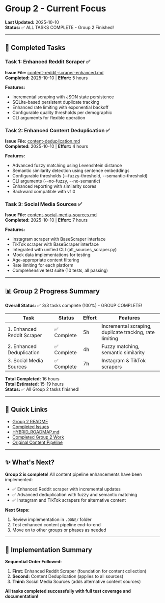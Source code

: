 # Group 2 - Current Focus

**Last Updated:** 2025-10-10  
**Status:** ✅ ALL TASKS COMPLETE - Group 2 Finished!

---

## 🎯 Completed Tasks

### Task 1: Enhanced Reddit Scraper ✅  
**Issue File:** [content-reddit-scraper-enhanced.md](.DONE/content-reddit-scraper-enhanced.md)  
**Completed:** 2025-10-10 | **Effort:** 5 hours

**Features:**
- Incremental scraping with JSON state persistence
- SQLite-based persistent duplicate tracking
- Enhanced rate limiting with exponential backoff
- Configurable quality thresholds per demographic
- CLI arguments for flexible operation

### Task 2: Enhanced Content Deduplication ✅  
**Issue File:** [content-deduplication.md](.DONE/content-deduplication.md)  
**Completed:** 2025-10-10 | **Effort:** 4 hours

**Features:**
- Advanced fuzzy matching using Levenshtein distance
- Semantic similarity detection using sentence embeddings
- Configurable thresholds (--fuzzy-threshold, --semantic-threshold)
- CLI arguments (--no-fuzzy, --no-semantic)
- Enhanced reporting with similarity scores
- Backward compatible with v1.0

### Task 3: Social Media Sources ✅  
**Issue File:** [content-social-media-sources.md](.DONE/content-social-media-sources.md)  
**Completed:** 2025-10-10 | **Effort:** 7 hours

**Features:**
- Instagram scraper with BaseScraper interface
- TikTok scraper with BaseScraper interface
- Integrated with unified CLI (alt_sources_scraper.py)
- Mock data implementations for testing
- Age-appropriate content filtering
- Rate limiting for each platform
- Comprehensive test suite (10 tests, all passing)

---

## 📊 Group 2 Progress Summary

**Overall Status:** ✅ 3/3 tasks complete (100%) - GROUP COMPLETE!

| Task | Status | Effort | Features |
|------|--------|--------|----------|
| 1. Enhanced Reddit Scraper | ✅ Complete | 5h | Incremental scraping, duplicate tracking, rate limiting |
| 2. Enhanced Deduplication | ✅ Complete | 4h | Fuzzy matching, semantic similarity |
| 3. Social Media Sources | ✅ Complete | 7h | Instagram & TikTok scrapers |

**Total Completed:** 16 hours  
**Total Estimated:** 15-19 hours  
**Status:** ✅ All Group 2 tasks finished!

---

## 🔗 Quick Links

- [Group 2 README](README.md)
- [Completed Issues](.DONE/)
- [HYBRID_ROADMAP.md](../../docs/roadmaps/HYBRID_ROADMAP.md)
- [Completed Group 2 Work](../../issues/resolved/phase-3-implementation/group-2-idea-generation/)
- [Original Content Pipeline](../../issues/resolved/p0-content-pipeline/)

---

## ✨ What's Next?

**Group 2 is complete!** All content pipeline enhancements have been implemented:
- ✅ Enhanced Reddit scraper with incremental updates
- ✅ Advanced deduplication with fuzzy and semantic matching
- ✅ Instagram and TikTok scrapers for alternative content

**Next Steps:**
1. Review implementation in `.DONE/` folder
2. Test enhanced content pipeline end-to-end
3. Move on to other groups or phases as needed

---

## 🎯 Implementation Summary

**Sequential Order Followed:**
1. **First:** Enhanced Reddit Scraper (foundation for content collection)
2. **Second:** Content Deduplication (applies to all sources)
3. **Third:** Social Media Sources (adds alternative content sources)

**All tasks completed successfully with full test coverage and documentation!**

